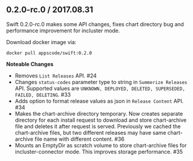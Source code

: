 ## 0.2.0-rc.0 / 2017.08.31

Swift 0.2.0-rc.0 makes some API changes, fixes chart directory bug and performance improvement for incluster mode.

Download docker image via:
```
docker pull appscode/swift:0.2.0
```

**Noteable Changes**

- Removes `List Releases` API. #24
- Changes `status-codes` parameter type to string in `Summerize Releases` API. Supported values are `UNKNOWN, DEPLOYED, DELETED, SUPERSEDED, FAILED, DELETING`. #33
- Adds option to format release values as json in `Release Content` API. #34
- Makes the chart-archive directory temporary. Now creates separate directory for each install request to download and store chart-archive file and deletes it after request is served. Previously we cached the chart-archive files, but two different releases may have same chart-archive file name with different content. #36
- Mounts an EmptyDir as scratch volume to store chart-archive files for incluster-connector mode. This improves storage performance. #35